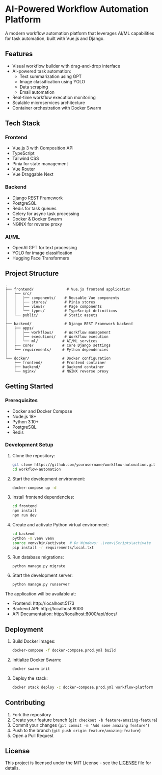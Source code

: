 # AI-Powered Workflow Automation Platform

A modern workflow automation platform that leverages AI/ML capabilities for task automation, built with Vue.js and Django.

## Features

- Visual workflow builder with drag-and-drop interface
- AI-powered task automation:
  - Text summarization using GPT
  - Image classification using YOLO
  - Data scraping
  - Email automation
- Real-time workflow execution monitoring
- Scalable microservices architecture
- Container orchestration with Docker Swarm

## Tech Stack

### Frontend
- Vue.js 3 with Composition API
- TypeScript
- Tailwind CSS
- Pinia for state management
- Vue Router
- Vue Draggable Next

### Backend
- Django REST Framework
- PostgreSQL
- Redis for task queues
- Celery for async task processing
- Docker & Docker Swarm
- NGINX for reverse proxy

### AI/ML
- OpenAI GPT for text processing
- YOLO for image classification
- Hugging Face Transformers

## Project Structure

```
.
├── frontend/               # Vue.js frontend application
│   ├── src/
│   │   ├── components/    # Reusable Vue components
│   │   ├── stores/        # Pinia stores
│   │   ├── views/         # Page components
│   │   └── types/         # TypeScript definitions
│   └── public/            # Static assets
│
├── backend/               # Django REST Framework backend
│   ├── apps/
│   │   ├── workflows/     # Workflow management
│   │   ├── executions/    # Workflow execution
│   │   └── ml/           # AI/ML services
│   ├── core/             # Core Django settings
│   └── requirements/     # Python dependencies
│
└── docker/               # Docker configuration
    ├── frontend/         # Frontend container
    ├── backend/          # Backend container
    └── nginx/            # NGINX reverse proxy
```

## Getting Started

### Prerequisites

- Docker and Docker Compose
- Node.js 18+
- Python 3.10+
- PostgreSQL
- Redis

### Development Setup

1. Clone the repository:
   ```bash
   git clone https://github.com/yourusername/workflow-automation.git
   cd workflow-automation
   ```

2. Start the development environment:
   ```bash
   docker-compose up -d
   ```

3. Install frontend dependencies:
   ```bash
   cd frontend
   npm install
   npm run dev
   ```

4. Create and activate Python virtual environment:
   ```bash
   cd backend
   python -m venv venv
   source venv/bin/activate  # On Windows: .\venv\Scripts\activate
   pip install -r requirements/local.txt
   ```

5. Run database migrations:
   ```bash
   python manage.py migrate
   ```

6. Start the development server:
   ```bash
   python manage.py runserver
   ```

The application will be available at:
- Frontend: http://localhost:5173
- Backend API: http://localhost:8000
- API Documentation: http://localhost:8000/api/docs/

## Deployment

1. Build Docker images:
   ```bash
   docker-compose -f docker-compose.prod.yml build
   ```

2. Initialize Docker Swarm:
   ```bash
   docker swarm init
   ```

3. Deploy the stack:
   ```bash
   docker stack deploy -c docker-compose.prod.yml workflow-platform
   ```

## Contributing

1. Fork the repository
2. Create your feature branch (`git checkout -b feature/amazing-feature`)
3. Commit your changes (`git commit -m 'Add some amazing feature'`)
4. Push to the branch (`git push origin feature/amazing-feature`)
5. Open a Pull Request

## License

This project is licensed under the MIT License - see the [LICENSE](LICENSE) file for details.